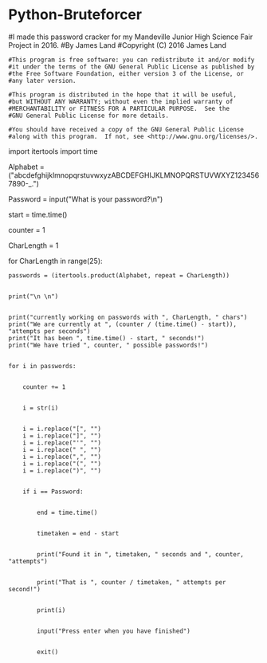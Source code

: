 # Python-Bruteforcer
#I made this password cracker for my Mandeville Junior High Science Fair Project in 2016.
#By James Land
  #Copyright (C) 2016 James Land

    #This program is free software: you can redistribute it and/or modify
    #it under the terms of the GNU General Public License as published by
    #the Free Software Foundation, either version 3 of the License, or
    #any later version.

    #This program is distributed in the hope that it will be useful,
    #but WITHOUT ANY WARRANTY; without even the implied warranty of
    #MERCHANTABILITY or FITNESS FOR A PARTICULAR PURPOSE.  See the
    #GNU General Public License for more details.

    #You should have received a copy of the GNU General Public License
    #along with this program.  If not, see <http://www.gnu.org/licenses/>.
import itertools
import time


Alphabet = ("abcdefghijklmnopqrstuvwxyzABCDEFGHIJKLMNOPQRSTUVWXYZ1234567890-_.")


Password = input("What is your password?\n")


start = time.time()


counter = 1


CharLength = 1


for CharLength in range(25):

    
    passwords = (itertools.product(Alphabet, repeat = CharLength))

    
    print("\n \n")

    
    print("currently working on passwords with ", CharLength, " chars")
    print("We are currently at ", (counter / (time.time() - start)), "attempts per seconds")
    print("It has been ", time.time() - start, " seconds!")
    print("We have tried ", counter, " possible passwords!")

    
    for i in passwords:

        
        counter += 1
        
        
        i = str(i)

        
        i = i.replace("[", "")
        i = i.replace("]", "")
        i = i.replace("'", "")
        i = i.replace(" ", "")
        i = i.replace(",", "")
        i = i.replace("(", "")
        i = i.replace(")", "")

        
        if i == Password:

            
            end = time.time()

            
            timetaken = end - start

            
            print("Found it in ", timetaken, " seconds and ", counter, "attempts")

            
            print("That is ", counter / timetaken, " attempts per second!")

            
            print(i)

        
            input("Press enter when you have finished")

        
            exit()


